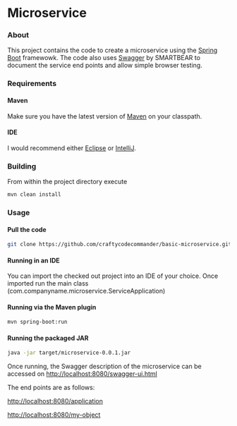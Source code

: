 # Microservice #

### About ###

This project contains the code to create a microservice using the 
[Spring Boot](http://spring.io/projects/spring-boot) framewowk. The code
also uses [Swagger](https://swagger.io/) by SMARTBEAR to document the service end points
and allow simple browser testing.

### Requirements ###

#### Maven ####
Make sure you have the latest version of [Maven](https://maven.apache.org/) on your classpath.

#### IDE ####
I would recommend either [Eclipse](https://www.eclipse.org/downloads/) or [IntelliJ](https://www.jetbrains.com/idea/?fromMenu).


### Building ###
From within the project directory execute
```bash
mvn clean install
```

### Usage ###

#### Pull the code ####
```bash
git clone https://github.com/craftycodecommander/basic-microservice.git
```

#### Running in an IDE ####
You can import the checked out project into an IDE of your choice. Once imported run the main class (com.companyname.microservice.ServiceApplication)

#### Running via the Maven plugin ####
```bash
mvn spring-boot:run
```

#### Running the packaged JAR ####
```bash
java -jar target/microservice-0.0.1.jar
```


Once running, the Swagger description of the microservice can be accessed on [http://localhost:8080/swagger-ui.html](http://localhost:8080/swagger-ui.html)

The end points are as follows:

[http://localhost:8080/application](http://localhost:8080/application)

[http://localhost:8080/my-object](http://localhost:8080/my-object)
